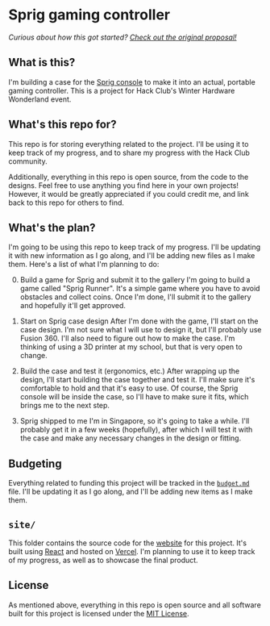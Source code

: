 # Sprig gaming controller

*Curious about how this got started? [Check out the original proposal!](https://github.com/hackclub/winter/pull/367)*

## What is this?

I'm building a case for the [Sprig console](https://sprig.hackclub.com) to make it into an actual, portable gaming controller. This is a project for Hack Club's Winter Hardware
Wonderland event.

## What's this repo for?

This repo is for storing everything related to the project. I'll be using it to keep track of my progress, and to share my progress with the Hack Club community.

Additionally, everything in this repo is open source, from the code to the designs. Feel free to use anything you find here in your own projects! However, it would be greatly appreciated if you could credit me, and link back to this repo for others to find.

## What's the plan?

I'm going to be using this repo to keep track of my progress. I'll be updating it with new information as I go along, and I'll be adding new files as I make them. Here's a list of what I'm planning to do:

0. Build a game for Sprig and submit it to the gallery
I'm going to build a game called "Sprig Runner". It's a simple game where you have to avoid obstacles and collect coins. Once I'm done, I'll submit it to the gallery and hopefully it'll get approved.

1. Start on Sprig case design
After I'm done with the game, I'll start on the case design. I'm not sure what I will use to design it, but I'll probably use Fusion 360. I'll also need to figure out how to make the case. I'm thinking of using a 3D printer at my school, but that is very open to change.

2. Build the case and test it (ergonomics, etc.)
After wrapping up the design, I'll start building the case together and test it. I'll make sure it's comfortable to hold and that it's easy to use. Of course, the Sprig console will be inside the case, so I'll have to make sure it fits, which brings me to the next step.

3. Sprig shipped to me
I'm in Singapore, so it's going to take a while. I'll probably get it in a few weeks (hopefully), after which I will test it with the case and make any necessary changes in the design or fitting.

## Budgeting

Everything related to funding this project will be tracked in the [`budget.md`](budget.md) file. I'll be updating it as I go along, and I'll be adding new items as I make them.

## `site/`

This folder contains the source code for the [website](https://gaming.dino.icu) for this project. It's built using [React](https://reactjs.org) and hosted on [Vercel](https://vercel.com). I'm planning to use it to keep track of my progress, as well as to showcase the final product.

## License

As mentioned above, everything in this repo is open source and all software built for this project is licensed under the [MIT License](LICENSE).
